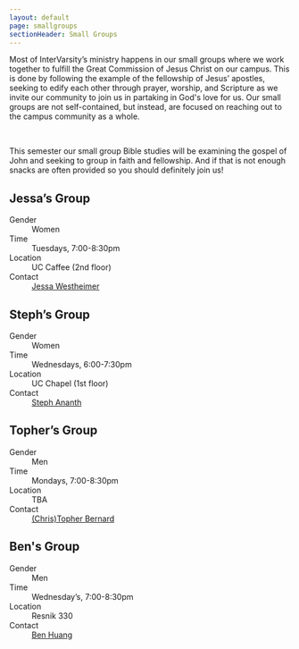 ```yaml
---
layout: default
page: smallgroups
sectionHeader: Small Groups
---
```

<p>
Most of InterVarsity’s ministry happens in our small groups where we work together to fulfill the Great Commission of Jesus Christ on our campus. This is done by following the example of the fellowship of Jesus’ apostles, seeking to edify each other through prayer, worship, and Scripture as we invite our community to join us in partaking in God's love for us. Our small groups are not self-contained, but instead, are focused on reaching out to the campus community as a whole.
</p>
<br/>
<p>
This semester our small group Bible studies will be examining the gospel of John and seeking to group in faith and fellowship. And if that is not enough snacks are often provided so you should definitely join us!
</p>
<div class="cogs">
	<div class="tricolumn">
		<div class="smallgroup">
			<h2>Jessa’s Group</h2>
			<dl>
			<dt>Gender</dt>
			<dd>Women</dd>
			<dt>Time</dt>
			<dd>Tuesdays, 7:00-8:30pm</dd>
			<dt>Location</dt>
			<dd>UC Caffee (2nd floor)</dd>
			<dt>Contact</dt>
			<dd><a href="mailto:jwesthei@andrew.cmu.edu" target="_blank">Jessa Westheimer</a></dd>
			</dl>
		</div>
	</div>
	<div class="tricolumn">
		<div class="smallgroup">
			<h2>Steph’s Group</h2>
			<dl>
			<dt>Gender</dt>
			<dd>Women</dd>
			<dt>Time</dt>
			<dd>Wednesdays, 6:00-7:30pm</dd>
			<dt>Location</dt>
			<dd>UC Chapel (1st floor)</dd>
			<dt>Contact</dt>
			<dd><a href="mailto:sananth@andrew.cmu.edu" target="_blank">Steph Ananth</a></dd>
			</dl>
		</div>
	</div>
	<div class="tricolumn">
		<div class="smallgroup">
			<h2>Topher’s Group</h2>
			<dl>
			<dt>Gender</dt>
			<dd>Men</dd>
			<dt>Time</dt>
			<dd>Mondays, 7:00-8:30pm</dd>
			<dt>Location</dt>
			<dd>TBA</dd>
			<dt>Contact</dt>
			<dd><a href="mailto:cabernar@andrew.cmu.edu" target="_blank">(Chris)Topher Bernard</a></dd>
			</dl>
		</div>
	</div>
	<div class="tricolumn">
		<div class="smallgroup">
			<h2>Ben's Group</h2>
			<dl>
			<dt>Gender</dt>
			<dd>Men</dd>
			<dt>Time</dt>
			<dd>Wednesday’s, 7:00-8:30pm</dd>
			<dt>Location</dt>
			<dd>Resnik 330</dd>
			<dt>Contact</dt>
			<dd><a href="mailto:zemingbh@andrew.cmu.edu" target="_blank">Ben Huang</a></dd>
			</dl>
		</div>
	</div>
</div>